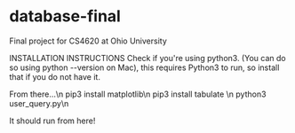 # database-final
Final project for CS4620 at Ohio University

INSTALLATION INSTRUCTIONS
Check if you're using python3. (You can do so using python --version on Mac), this requires Python3 to run, so install that if you do not have it. 

From there...\n
pip3 install matplotlib\n
pip3 install tabulate \n
python3 user_query.py\n

It should run from here!
